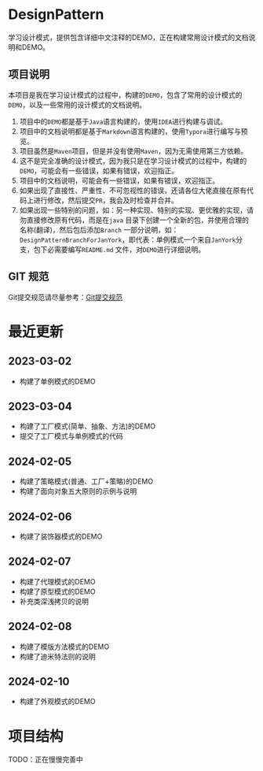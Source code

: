 # DesignPattern

学习设计模式，提供包含详细中文注释的DEMO，正在构建常用设计模式的文档说明和DEMO。

## 项目说明

本项目是我在学习设计模式的过程中，构建的`DEMO`，包含了常用的设计模式的`DEMO`，以及一些常用的设计模式的文档说明。

1. 项目中的`DEMO`都是基于`Java`语言构建的，使用`IDEA`进行构建与调试。
2. 项目中的文档说明都是基于`Markdown`语言构建的，使用`Typora`进行编写与预览。
3. 项目虽然是`Maven`项目，但是并没有使用`Maven`，因为无需使用第三方依赖。
4. 这不是完全准确的设计模式，因为我只是在学习设计模式的过程中，构建的`DEMO`，可能会有一些错误，如果有错误，欢迎指正。
5. 项目中的文档说明，可能会有一些错误，如果有错误，欢迎指正。
6. 如果出现了直接性、严重性、不可忽视性的错误，还请各位大佬直接在原有代码上进行修改，然后提交`PR`，我会及时检查并合并。
7. 如果出现一些特别的问题，如：另一种实现、特别的实现、更优雅的实现，请勿直接修改原有代码，而是在`java`
   目录下创建一个全新的包，并使用合理的名称(翻译)，然后包后添加`Branch`
   一部分说明，如：`DesignPatternBranchForJanYork`，即代表：单例模式一个来自`JanYork`分支，包下必需要编写`README.md`
   文件，对`DEMO`进行详细说明。

## GIT 规范

Git提交规范请尽量参考：[Git提交规范](/doc/Git协作规范.md)

# 最近更新

## 2023-03-02

- 构建了单例模式的DEMO

## 2023-03-04

- 构建了工厂模式(简单、抽象、方法)的DEMO
- 提交了工厂模式与单例模式的代码

## 2024-02-05

- 构建了策略模式(普通、工厂+策略)的DEMO
- 构建了面向对象五大原则的示例与说明

## 2024-02-06

- 构建了装饰器模式的DEMO

## 2024-02-07

- 构建了代理模式的DEMO
- 构建了原型模式的DEMO
- 补充类深浅拷贝的说明

## 2024-02-08

- 构建了模版方法模式的DEMO
- 构建了迪米特法则的说明

## 2024-02-10

- 构建了外观模式的DEMO

# 项目结构

TODO：正在慢慢完善中
